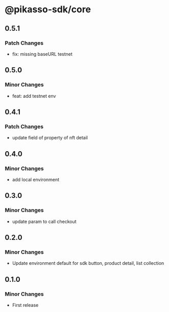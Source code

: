 # @pikasso-sdk/core

## 0.5.1

### Patch Changes

- fix: missing baseURL testnet

## 0.5.0

### Minor Changes

- feat: add testnet env

## 0.4.1

### Patch Changes

- update field of property of nft detail

## 0.4.0

### Minor Changes

- add local environment

## 0.3.0

### Minor Changes

- update param to call checkout

## 0.2.0

### Minor Changes

- Update environment default for sdk button, product detail, list collection

## 0.1.0

### Minor Changes

- First release
